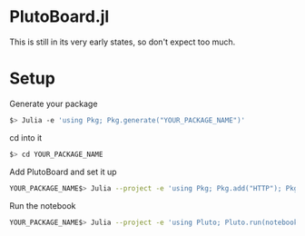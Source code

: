 # PlutoBoard.jl

This is still in its very early states, so don't expect too much.

# Setup
Generate your package
```bash
$> Julia -e 'using Pkg; Pkg.generate("YOUR_PACKAGE_NAME")'
```
cd into it
```bash
$> cd YOUR_PACKAGE_NAME
```
Add PlutoBoard and set it up
```bash
YOUR_PACKAGE_NAME$> Julia --project -e 'using Pkg; Pkg.add("HTTP"); Pkg.add("JSON"); Pkg.add(url="https://github.com/UniStuttgart-IKR/PlutoBoard.jl"); using PlutoBoard; PlutoBoard.setup()' 
```
Run the notebook
```bash
YOUR_PACKAGE_NAME$> Julia --project -e 'using Pluto; Pluto.run(notebook="PlutoBoardNotebook.jl")'
```
